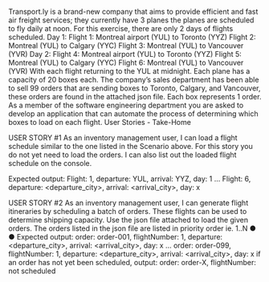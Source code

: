 Transport.ly is a brand-new company that aims to provide efficient and fast air freight services; they currently have 3
planes the planes are scheduled to fly daily at noon. For this exercise, there are only 2 days of flights scheduled.
Day 1:
Flight 1: Montreal airport (YUL) to Toronto (YYZ)
Flight 2: Montreal (YUL) to Calgary (YYC)
Flight 3: Montreal (YUL) to Vancouver (YVR)
Day 2:
Flight 4: Montreal airport (YUL) to Toronto (YYZ)
Flight 5: Montreal (YUL) to Calgary (YYC)
Flight 6: Montreal (YUL) to Vancouver (YVR)
With each flight returning to the YUL at midnight.
Each plane has a capacity of 20 boxes each.
The company’s sales department has been able to sell 99 orders that are sending boxes to Toronto, Calgary, and
Vancouver, these orders are found in the attached json file. Each box represents 1 order.
As a member of the software engineering department you are asked to develop an application that can automate the
process of determining which boxes to load on each flight.
User Stories - Take-Home

USER STORY #1
As an inventory management user, I can load a flight schedule similar to the one listed in the Scenario above. For this
story you do not yet need to load the orders. I can also list out the loaded flight schedule on the console.

Expected output:
Flight: 1, departure: YUL, arrival: YYZ, day: 1
...
Flight: 6, departure: <departure_city>, arrival: <arrival_city>, day: x


USER STORY #2
As an inventory management user, I can generate flight itineraries by scheduling a batch of orders. These flights can be
used to determine shipping capacity.
Use the json file attached to load the given orders.
The orders listed in the json file are listed in priority order ie. 1..N
●
●
Expected output:
order: order-001, flightNumber: 1, departure: <departure_city>, arrival: <arrival_city>, day: x
...
order: order-099, flightNumber: 1, departure: <departure_city>, arrival: <arrival_city>, day: x
if an order has not yet been scheduled, output:
order: order-X, flightNumber: not scheduled
